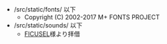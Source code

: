 - /src/static/fonts/ 以下
  - Copyright (C) 2002-2017 M+ FONTS PROJECT
- /src/static/sounds/ 以下
  - [FICUSEL](https://ficusel.com/)様より拝借
